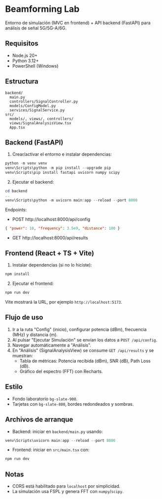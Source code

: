# Beamforming Lab

Entorno de simulación (MVC en frontend) + API backend (FastAPI) para análisis de señal 5G/5G-A/6G.

## Requisitos
- Node.js 20+
- Python 3.12+
- PowerShell (Windows)

## Estructura
```
backend/
  main.py
  controllers/SignalController.py
  models/ConfigModel.py
  services/SignalService.py
src/
  models/, views/, controllers/
  views/SignalAnalysisView.tsx
  App.tsx
```

## Backend (FastAPI)

1) Crear/activar el entorno e instalar dependencias:
```powershell
python -m venv venv
venv\Scripts\python -m pip install --upgrade pip
venv\Scripts\pip install fastapi uvicorn numpy scipy
```

2) Ejecutar el backend:
```powershell
cd backend
..
venv\Scripts\python -m uvicorn main:app --reload --port 8000
```

Endpoints:
- POST http://localhost:8000/api/config
```json
{ "power": 10, "frequency": 3.5e9, "distance": 100 }
```
- GET http://localhost:8000/api/results

## Frontend (React + TS + Vite)

1) Instalar dependencias (si no lo hiciste):
```powershell
npm install
```

2) Ejecutar el frontend:
```powershell
npm run dev
```
Vite mostrará la URL, por ejemplo `http://localhost:5173`.

## Flujo de uso
1. Ir a la ruta "Config" (inicio), configurar potencia (dBm), frecuencia (MHz) y distancia (m).
2. Al pulsar "Ejecutar Simulación" se envían los datos a `POST /api/config`.
3. Navegar automáticamente a "Análisis".
4. En "Análisis" (SignalAnalysisView) se consume `GET /api/results` y se muestran:
   - Tabla de métricas: Potencia recibida (dBm), SNR (dB), Path Loss (dB).
   - Gráfico del espectro (FFT) con Recharts.

## Estilo
- Fondo laboratorio `bg-slate-900`.
- Tarjetas con `bg-slate-800`, bordes redondeados y sombras.

## Archivos de arranque
- Backend: iniciar en `backend/main.py` usando:
```powershell
venv\Scripts\uvicorn main:app --reload --port 8000
```
- Frontend: iniciar en `src/main.tsx` con:
```powershell
npm run dev
```

## Notas
- CORS está habilitado para `localhost` por simplicidad.
- La simulación usa FSPL y genera FFT con `numpy`/`scipy`.
